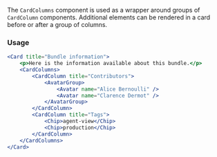 The `CardColumns` component is used as a wrapper around groups of `CardColumn` components. Additional elements can be rendered in a card before or after a group of columns.

### Usage

```jsx
<Card title="Bundle information">
    <p>Here is the information available about this bundle.</p>
    <CardColumns>
        <CardColumn title="Contributors">
            <AvatarGroup>
                <Avatar name="Alice Bernoulli" />
                <Avatar name="Clarence Dermot" />
            </AvatarGroup>
        </CardColumn>
        <CardColumn title="Tags">
            <Chip>agent-view</Chip>
            <Chip>production</Chip>
        </CardColumn>
    </CardColumns>
</Card>
```

